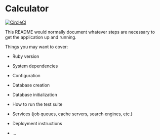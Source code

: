 # Calculator

[![CircleCI](https://circleci.com/gh/jmosouza/calculator-rails.svg?style=svg&circle-token=c4b689a45e7e13f06f394380e9b1e2a2234ce68d)](https://circleci.com/gh/jmosouza/calculator-rails)

This README would normally document whatever steps are necessary to get the
application up and running.

Things you may want to cover:

* Ruby version

* System dependencies

* Configuration

* Database creation

* Database initialization

* How to run the test suite

* Services (job queues, cache servers, search engines, etc.)

* Deployment instructions

* ...
